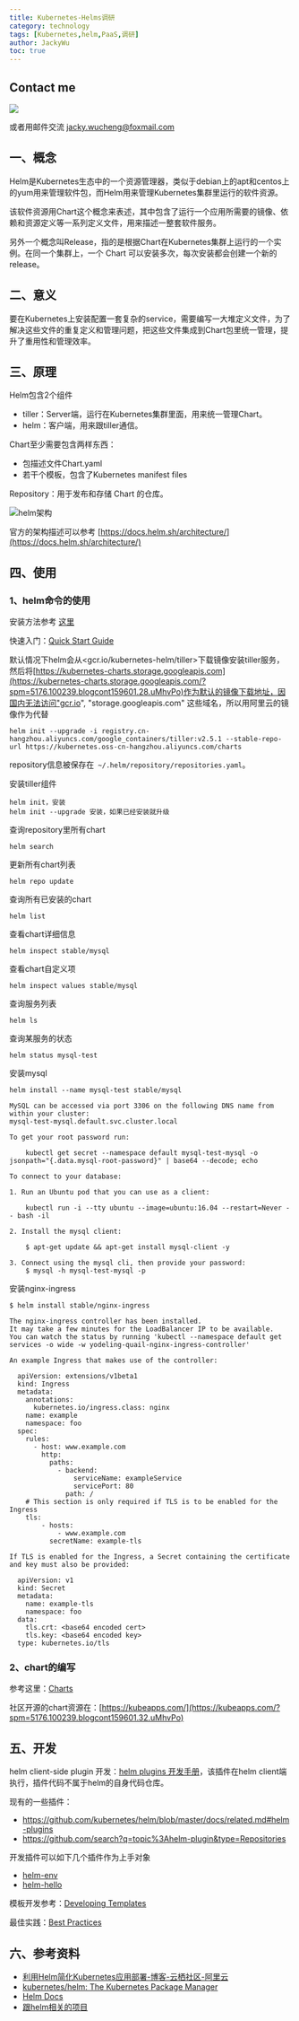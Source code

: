 ```yaml
---
title: Kubernetes-Helms调研
category: technology
tags: [Kubernetes,helm,PaaS,调研]
author: JackyWu
toc: true
---
```


## Contact me

![](/assets/images/weixin-pic-jackywu.jpg)

或者用邮件交流 <a href="mailto:jacky.wucheng@foxmail.com">jacky.wucheng@foxmail.com</a>

##  一、概念

Helm是Kubernetes生态中的一个资源管理器，类似于debian上的apt和centos上的yum用来管理软件包，而Helm用来管理Kubernetes集群里运行的软件资源。

该软件资源用Chart这个概念来表述，其中包含了运行一个应用所需要的镜像、依赖和资源定义等一系列定义文件，用来描述一整套软件服务。

另外一个概念叫Release，指的是根据Chart在Kubernetes集群上运行的一个实例。在同一个集群上，一个 Chart 可以安装多次，每次安装都会创建一个新的 release。



## 二、意义

要在Kubernetes上安装配置一套复杂的service，需要编写一大堆定义文件，为了解决这些文件的重复定义和管理问题，把这些文件集成到Chart包里统一管理，提升了重用性和管理效率。

## 三、原理

Helm包含2个组件

- tiller：Server端，运行在Kubernetes集群里面，用来统一管理Chart。
- helm：客户端，用来跟tiller通信。

Chart至少需要包含两样东西：

- 包描述文件Chart.yaml
- 若干个模板，包含了Kubernetes manifest files


Repository：用于发布和存储 Chart 的仓库。



![helm架构](https://yqfile.alicdn.com/356a3bd722c6434180f1b30fb75c9822adc3c9dd.jpeg "from aliyun")

官方的架构描述可以参考 [https://docs.helm.sh/architecture/](https://docs.helm.sh/architecture/)



## 四、使用

### 1、helm命令的使用

安装方法参考 [这里](https://github.com/kubernetes/helm#install)

快速入门：[Quick Start Guide](https://docs.helm.sh/using_helm/#quickstart-guide)



默认情况下helm会从<gcr.io/kubernetes-helm/tiller>下载镜像安装tiller服务，然后将[https://kubernetes-charts.storage.googleapis.com](https://kubernetes-charts.storage.googleapis.com/?spm=5176.100239.blogcont159601.28.uMhvPo)作为默认的镜像下载地址，因国内无法访问"gcr.io", "storage.googleapis.com" 这些域名，所以用阿里云的镜像作为代替

```
helm init --upgrade -i registry.cn-hangzhou.aliyuncs.com/google_containers/tiller:v2.5.1 --stable-repo-url https://kubernetes.oss-cn-hangzhou.aliyuncs.com/charts
```

repository信息被保存在` ~/.helm/repository/repositories.yaml`。

安装tiller组件

```
helm init，安装
helm init --upgrade 安装，如果已经安装就升级
```

查询repository里所有chart

```
helm search
```

更新所有chart列表

```
helm repo update 
```

查询所有已安装的chart

```
helm list 
```

查看chart详细信息

```
helm inspect stable/mysql
```

查看chart自定义项

```
helm inspect values stable/mysql
```

查询服务列表

```
helm ls
```

查询某服务的状态

```
helm status mysql-test
```

安装mysql

```
helm install --name mysql-test stable/mysql
```

```
MySQL can be accessed via port 3306 on the following DNS name from within your cluster:
mysql-test-mysql.default.svc.cluster.local

To get your root password run:

    kubectl get secret --namespace default mysql-test-mysql -o jsonpath="{.data.mysql-root-password}" | base64 --decode; echo

To connect to your database:

1. Run an Ubuntu pod that you can use as a client:

    kubectl run -i --tty ubuntu --image=ubuntu:16.04 --restart=Never -- bash -il

2. Install the mysql client:

    $ apt-get update && apt-get install mysql-client -y

3. Connect using the mysql cli, then provide your password:
    $ mysql -h mysql-test-mysql -p
```



安装nginx-ingress

```
$ helm install stable/nginx-ingress
```

```
The nginx-ingress controller has been installed.
It may take a few minutes for the LoadBalancer IP to be available.
You can watch the status by running 'kubectl --namespace default get services -o wide -w yodeling-quail-nginx-ingress-controller'

An example Ingress that makes use of the controller:

  apiVersion: extensions/v1beta1
  kind: Ingress
  metadata:
    annotations:
      kubernetes.io/ingress.class: nginx
    name: example
    namespace: foo
  spec:
    rules:
      - host: www.example.com
        http:
          paths:
            - backend:
                serviceName: exampleService
                servicePort: 80
              path: /
    # This section is only required if TLS is to be enabled for the Ingress
    tls:
        - hosts:
            - www.example.com
          secretName: example-tls

If TLS is enabled for the Ingress, a Secret containing the certificate and key must also be provided:

  apiVersion: v1
  kind: Secret
  metadata:
    name: example-tls
    namespace: foo
  data:
    tls.crt: <base64 encoded cert>
    tls.key: <base64 encoded key>
  type: kubernetes.io/tls
```

### 2、chart的编写

参考这里：[Charts](https://docs.helm.sh/using_helm/developing_charts)



社区开源的chart资源在：[https://kubeapps.com/](https://kubeapps.com/?spm=5176.100239.blogcont159601.32.uMhvPo)



## 五、开发

helm client-side plugin 开发：[helm plugins 开发手册](https://github.com/kubernetes/helm/blob/master/docs/plugins.md)，该插件在helm client端执行，插件代码不属于helm的自身代码仓库。

现有的一些插件：

- https://github.com/kubernetes/helm/blob/master/docs/related.md#helm-plugins
- https://github.com/search?q=topic%3Ahelm-plugin&type=Repositories

开发插件可以如下几个插件作为上手对象

- [helm-env](https://github.com/adamreese/helm-env)
- [helm-hello](https://github.com/jackywu/helm-hello)

模板开发参考：[Developing Templates](https://docs.helm.sh/chart_template_guide/chart_template_guide)

最佳实践：[Best Practices](https://docs.helm.sh/chart_best_practices/)



## 六、参考资料

- [利用Helm简化Kubernetes应用部署-博客-云栖社区-阿里云](https://yq.aliyun.com/articles/159601)
- [kubernetes/helm: The Kubernetes Package Manager](https://github.com/kubernetes/helm)
- [Helm Docs](https://docs.helm.sh/)
- [跟helm相关的项目](https://docs.helm.sh/related/)